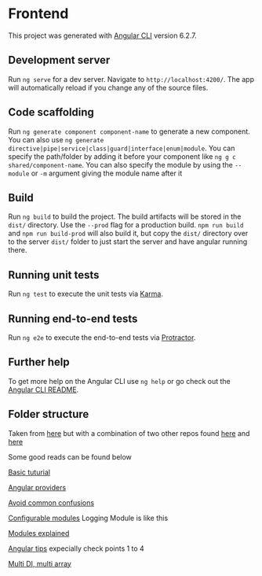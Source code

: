 # Frontend

This project was generated with [Angular CLI](https://github.com/angular/angular-cli) version 6.2.7.

## Development server

Run `ng serve` for a dev server. Navigate to `http://localhost:4200/`. The app will automatically reload if you change any of the source files.

## Code scaffolding

Run `ng generate component component-name` to generate a new component. You can also use `ng generate directive|pipe|service|class|guard|interface|enum|module`. You can specify the path/folder by adding it before your component like `ng g c shared/component-name`. You can also specify the module by using the `--module` or `-m` argument giving the module name after it

## Build

Run `ng build` to build the project. The build artifacts will be stored in the `dist/` directory. Use the `--prod` flag for a production build. `npm run build` and `npm run build-prod` will also build it, but copy the `dist/` directory over to the server `dist/` folder to just start the server and have angular running there.

## Running unit tests

Run `ng test` to execute the unit tests via [Karma](https://karma-runner.github.io).

## Running end-to-end tests

Run `ng e2e` to execute the end-to-end tests via [Protractor](http://www.protractortest.org/).

## Further help

To get more help on the Angular CLI use `ng help` or go check out the [Angular CLI README](https://github.com/angular/angular-cli/blob/master/README.md).

## Folder structure

Taken from [here](https://itnext.io/choosing-a-highly-scalable-folder-structure-in-angular-d987de65ec7)
but with a combination of two other repos found [here](https://github.com/ngx-rocket/starter-kit/tree/master/src) and [here](https://github.com/gothinkster/angular-realworld-example-app)

Some good reads can be found below

[Basic tuturial](https://angular.io/tutorial)

[Angular providers](https://medium.com/claritydesignsystem/making-full-use-of-angular-providers-part-1-14609a09514b)

[Avoid common confusions](https://blog.angularindepth.com/avoiding-common-confusions-with-modules-in-angular-ada070e6891f)

[Configurable modules](https://medium.com/@michelestieven/angular-writing-configurable-modules-69e6ea23ea42) Logging Module is like this

[Modules explained](https://malcoded.com/posts/angular-fundamentals-modules)

[Angular tips](https://malcoded.com/posts/improve-your-angular-codebase) expecially check points 1 to 4

[Multi DI, multi array](https://netbasal.com/better-code-organization-with-angular-di-multi-option-31f691918655)